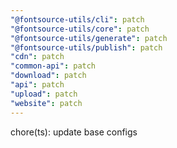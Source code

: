 ```yaml
---
"@fontsource-utils/cli": patch
"@fontsource-utils/core": patch
"@fontsource-utils/generate": patch
"@fontsource-utils/publish": patch
"cdn": patch
"common-api": patch
"download": patch
"api": patch
"upload": patch
"website": patch
---
```


chore(ts): update base configs
